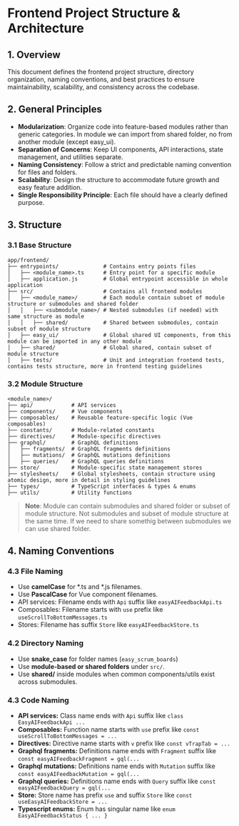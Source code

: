 # Frontend Project Structure & Architecture

## 1. Overview

This document defines the frontend project structure, directory organization, naming conventions, and best practices to ensure maintainability, scalability, and consistency across the codebase.

## 2. General Principles

- **Modularization**: Organize code into feature-based modules rather than generic categories. In module we can import from shared folder, no from another module (except easy_ui).
- **Separation of Concerns**: Keep UI components, API interactions, state management, and utilities separate.
- **Naming Consistency**: Follow a strict and predictable naming convention for files and folders.
- **Scalability**: Design the structure to accommodate future growth and easy feature addition.
- **Single Responsibility Principle**: Each file should have a clearly defined purpose.

## 3. Structure

### 3.1 Base Structure

```
app/frontend/
├── entrypoints/              # Contains entry points files
│   ├── <module_name>.ts      # Entry point for a specific module
│   ├── application.js        # Global entrypoint accessible in whole application
├── src/                      # Contains all frontend modules
│   ├── <module_name>/        # Each module contain subset of module structure or submodules and shared folder
│   │   ├── <submodule_name>/ # Nested submodules (if needed) with same structure as module
│   │   ├── shared/           # Shared between submodules, contain subset of module structure
│   ├── easy_ui/              # Global shared UI components, from this module can be imported in any other module
│   ├── shared/               # Global shared, contain subset of module structure
│   ├── tests/                # Unit and integration frontend tests, contains tests structure, more in frontend testing guidelines
```

### 3.2 Module Structure

```
<module_name>/
├── api/            # API services
├── components/     # Vue components
├── composables/    # Reusable feature-specific logic (Vue composables)
├── constants/      # Module-related constants
├── directives/     # Module-specific directives
├── graphql/        # GraphQL definitions
│   ├── fragments/  # GraphQL fragments definitions
│   ├── mutations/  # GraphQL mutations definitions
│   ├── queries/    # GraphQL queries definitions
├── store/          # Module-specific state management stores
├── stylesheets/    # Global stylesheets, contain structure using atomic design, more in detail in styling guidelines
├── types/          # TypeScript interfaces & types & enums
├── utils/          # Utility functions
```

<!-- theme: danger -->
> **Note**: Module can contain submodules and shared folder or subset of module structure. Not submodules and subset of module structure at the same time. If we need to share somethig between submodules we can use shared folder.

## 4. Naming Conventions

### 4.3 File Naming

- Use **camelCase** for *.ts and *.js filenames.
- Use **PascalCase** for Vue component filenames.
- API services: Filename ends with `Api` suffix like `easyAIFeedbackApi.ts`
- Composables: Filename starts with `use` prefix like `useScrollToBottomMessages.ts`
- Stores: Filename has suffix `Store` like `easyAIFeedbackStore.ts`

### 4.2 Directory Naming

- Use **snake_case** for folder names (`easy_scrum_boards`)
- Use **module-based or shared folders** under `src/`.
- Use **shared/** inside modules when common components/utils exist across submodules.

### 4.3 Code Naming

- **API services:** Class name ends with `Api` suffix like `class EasyAIFeedbackApi ...`
- **Composables:** Function name starts with `use` prefix like `const useScrollToBottomMessages = ...`
- **Directives:** Directive name starts with `v` prefix like `const vTrapTab = ...`
- **Graphql fragments:** Definitions name ends with `Fragment` suffix like `const easyAIFeedbackFragment = gql(...`
- **Graphql mutations:** Definitions name ends with `Mutation` suffix like `const easyAIFeedbackMutation = gql(...`
- **Graphql queries:** Definitions name ends with `Query` suffix like `const easyAIFeedbackQuery = gql(...`
- **Store:** Store name has prefix `use` and suffix `Store` like `const useEasyAIFeedbackStore = ...`
- **Typescript enums:** Enum has singular name like `enum EasyAIFeedbackStatus { ... }`
